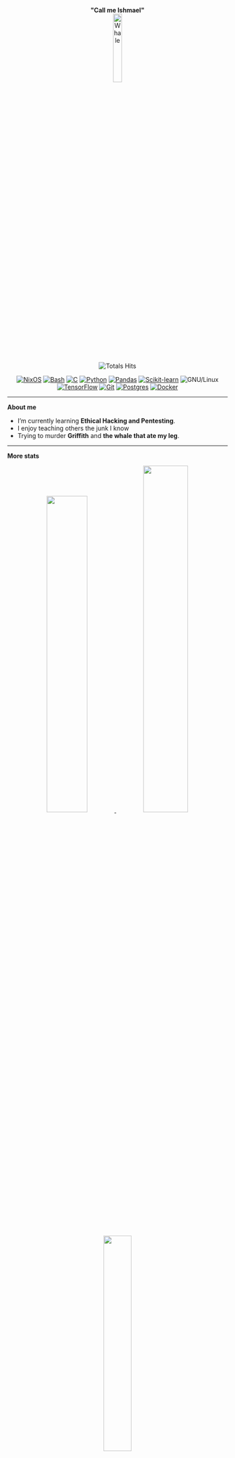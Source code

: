 <div align="center" width="50">

**"Call me Ishmael"**
<br><img src="https://raw.githubusercontent.com/Tarikul-Islam-Anik/Animated-Fluent-Emojis/master/Emojis/Animals/Whale.png" alt="Whale" width="20%" /></br>

![Totals Hits](https://komarev.com/ghpvc/?username=flvr-soda&style=flat&color=orange&label=PROFILE+VIEWS)

[![NixOS](https://img.shields.io/badge/NixOS-5277C3?logo=nixos&logoColor=fff)](#)
[![Bash](https://img.shields.io/badge/Bash-4EAA25?logo=gnubash&logoColor=fff)](#)
[![C](https://img.shields.io/badge/C-00599C?logo=c&logoColor=white)](#)
[![Python](https://img.shields.io/badge/Python-3776AB?logo=python&logoColor=fff)](#)
[![Pandas](https://img.shields.io/badge/Pandas-150458?logo=pandas&logoColor=fff)](#)
[![Scikit-learn](https://img.shields.io/badge/-scikit--learn-%23F7931E?logo=scikit-learn&logoColor=white)](#)
![GNU/Linux](https://img.shields.io/badge/Linux-FCC624?style=flat&logo=linux&logoColor=black)
[![TensorFlow](https://img.shields.io/badge/TensorFlow-ff8f00?logo=tensorflow&logoColor=white)](#)
[![Git](https://img.shields.io/badge/Git-F05032?logo=git&logoColor=fff)](#)
[![Postgres](https://img.shields.io/badge/Postgres-%23316192.svg?logo=postgresql&logoColor=white)](#)
[![Docker](https://img.shields.io/badge/Docker-2496ED?logo=docker&logoColor=fff)](#)

<hr></hr>  
</div>

<a>

**About me**
  
- I’m currently learning **Ethical Hacking and Pentesting**. 
- I enjoy teaching others the junk I know
- Trying to murder **Griffith** and **the whale that ate my leg**. 

<hr></hr> 

</a>


  
**More stats**

<div align = "center">

<a  href="https://github.com/flvr-soda">

<img src="https://github-readme-stats.vercel.app/api?username=flvr-soda&show_icons=true&theme=gruvbox" width="43%">
<img src="http://github-readme-streak-stats.herokuapp.com?user=flvr-soda&theme=gruvbox&exclude_days=Sun%2CSat" width="45%">
<img src="https://github-readme-stats.vercel.app/api/top-langs/?username=flvr-soda&layout=compact&theme=gruvbox" width="35.5%">

</a>

</div>





